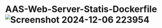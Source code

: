 # AAS-Web-Server-Statis-Dockerfile ![Screenshot 2024-12-06 223954](https://github.com/user-attachments/assets/959081d2-e9dc-41c8-a63b-04521f48a489)
